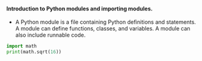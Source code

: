 #### Introduction to Python modules and importing modules.

- A Python module is a file containing Python definitions and statements. A module can define functions, classes, and variables. A module can also include runnable code.

```python 
import math
print(math.sqrt(16))
```
